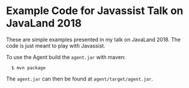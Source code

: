 # Example Code for Javassist Talk on JavaLand 2018

These are simple examples presented in my talk on JavaLand 2018. The code is just meant to play with Javassist.

To use the Agent build the `agent.jar` with maven:

```
  $ mvn package
```

The `agent.jar` can then be found at `agent/target/agent.jar`.
